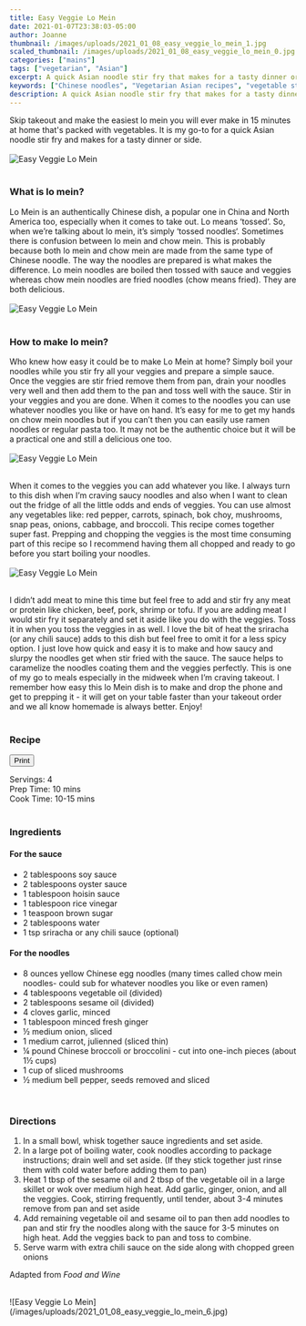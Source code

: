 ```yaml
---
title: Easy Veggie Lo Mein
date: 2021-01-07T23:38:03-05:00
author: Joanne
thumbnail: /images/uploads/2021_01_08_easy_veggie_lo_mein_1.jpg
scaled_thumbnail: /images/uploads/2021_01_08_easy_veggie_lo_mein_0.jpg
categories: ["mains"]
tags: ["vegetarian", "Asian"]
excerpt: A quick Asian noodle stir fry that makes for a tasty dinner or side
keywords: ["Chinese noodles", "Vegetarian Asian recipes", "vegetable stir fry"]
description: A quick Asian noodle stir fry that makes for a tasty dinner or side
---
```

<span class="blog-text">

Skip takeout and make the easiest lo mein you will ever make in 15 minutes at home that's packed with vegetables. It is my go-to for a quick Asian noodle stir fry and makes for a tasty dinner or side. 
</br>
</br>
![Easy Veggie Lo Mein](/images/uploads/2021_01_08_easy_veggie_lo_mein_2.jpg)
</br>
</br>

### What is lo mein? 
Lo Mein is an authentically Chinese dish, a popular one in China and North America too, especially when it comes to take out. Lo means ‘tossed‘. So, when we’re talking about lo mein, it’s simply ‘tossed noodles‘. Sometimes there is confusion between lo mein and chow mein. This is probably because both lo mein and chow mein are made from the same type of Chinese noodle. The way the noodles are prepared is what makes the difference. Lo mein noodles are boiled then tossed with sauce and veggies whereas chow mein noodles are fried noodles (chow means fried). They are both delicious. 
</br>
</br>
![Easy Veggie Lo Mein](/images/uploads/2021_01_08_easy_veggie_lo_mein_3.jpg)
</br>
</br>

### How to make lo mein? 
Who knew how easy it could be to make Lo Mein at home? Simply boil your noodles while you stir fry all your veggies and prepare a simple sauce. Once the veggies are stir fried remove them from pan, drain your noodles very well and then add them to the pan and toss well with the sauce. Stir in your veggies and you are done. When it comes to the noodles you can use whatever noodles you like or have on hand. It’s easy for me to get my hands on chow mein noodles but if you can’t then you can easily use ramen noodles or regular pasta too. It may not be the authentic choice but it will be a practical one and still a delicious one too. 
</br>
</br>
![Easy Veggie Lo Mein](/images/uploads/2021_01_08_easy_veggie_lo_mein_4.jpg)
</br>
</br>

When it comes to the veggies you can add whatever you like. I always turn to this dish when I’m craving saucy noodles and also when I want to clean out the fridge of all the little odds and ends of veggies. You can use almost any vegetables like: red pepper, carrots, spinach, bok choy, mushrooms, snap peas, onions, cabbage, and broccoli. This recipe comes together super fast. Prepping and chopping the veggies is the most time consuming part of this recipe so I recommend having them all chopped and ready to go before you start boiling your noodles. 
</br>
</br>
![Easy Veggie Lo Mein](/images/uploads/2021_01_08_easy_veggie_lo_mein_5.jpg)
</br>
</br>

I didn’t add meat to mine this time but feel free to add and stir fry any meat or protein like chicken, beef, pork, shrimp or tofu. If you are adding meat I would stir fry it separately and set it aside like you do with the veggies. Toss it in when you toss the veggies in as well. I love the bit of heat the sriracha (or any chili sauce) adds to this dish but feel free to omit it for a less spicy option. I just love how quick and easy it is to make and how saucy and slurpy the noodles get when stir fried with the sauce. The sauce helps to caramelize the noodles coating them and the veggies perfectly. This is one of my go to meals especially in the midweek when I’m craving takeout. I remember how easy this lo Mein dish is to make and drop the phone and get to prepping it - it will get on your table faster than your takeout order and we all know homemade is always better. Enjoy! 
</br>
</br>
<!--{{< youtube 2U5KL1buARQ >}}
</br>
</br>-->
</span>

### Recipe
<div print_button><form>
<input type="button" value="Print" class="btn__print" onClick="window.print()">
</form></div>

<div>Servings: <span itemprop="recipeYield">4</div>
<div>Prep Time: <meta itemprop="prepTime" content="PT10M">10 mins</div>
<div>Cook Time: <meta itemprop="cookTime" content="PT15M">10-15 mins</div>
</br>

### Ingredients

#### For the sauce
* <span itemprop="recipeIngredient">2 tablespoons soy sauce</span>
* <span itemprop="recipeIngredient">2 tablespoons oyster sauce</span>
* <span itemprop="recipeIngredient">1 tablespoon hoisin sauce </span>
* <span itemprop="recipeIngredient">1 tablespoon rice vinegar</span>
* <span itemprop="recipeIngredient">1 teaspoon brown sugar</span>
* <span itemprop="recipeIngredient">2 tablespoons water</span>
* <span itemprop="recipeIngredient">1 tsp sriracha or any chili sauce (optional)</span>

#### For the noodles 
* <span itemprop="recipeIngredient">8 ounces yellow Chinese egg noodles (many times called chow mein noodles- could sub for whatever noodles you like or even ramen) </span>
* <span itemprop="recipeIngredient">4 tablespoons vegetable oil (divided) </span>
* <span itemprop="recipeIngredient">2 tablespoons sesame oil (divided) </span>
* <span itemprop="recipeIngredient">4 cloves garlic, minced</span>
* <span itemprop="recipeIngredient">1 tablespoon minced fresh ginger</span>
* <span itemprop="recipeIngredient">&frac12; medium onion, sliced </span>
* <span itemprop="recipeIngredient">1 medium carrot, julienned (sliced thin) </span>
* <span itemprop="recipeIngredient">&frac14; pound Chinese broccoli or broccolini - cut into one-inch pieces (about 1&frac12; cups)</span>
* <span itemprop="recipeIngredient">1 cup of sliced mushrooms </span>
* <span itemprop="recipeIngredient">&frac12; medium bell pepper, seeds removed and sliced</span>
</br>

### Directions

1. In a small bowl, whisk together sauce ingredients and set aside.
1. In a large pot of boiling water, cook noodles according to package instructions; drain well and set aside. (If they stick together just rinse them with cold water before adding them to pan) 
1. Heat 1 tbsp of the sesame oil and 2 tbsp of the vegetable oil in a large skillet or wok over medium high heat. Add garlic, ginger, onion, and all the veggies. Cook, stirring frequently, until tender, about 3-4 minutes remove from pan and set aside 
1. Add remaining vegetable oil and sesame oil to pan then add noodles to pan and stir fry the noodles along with the sauce for 3-5 minutes on high heat. Add the veggies back to pan and toss to combine.
1. Serve warm with extra chili sauce on the side along with chopped green onions 

Adapted from _Food and Wine_

</br>
![Easy Veggie Lo Mein](/images/uploads/2021_01_08_easy_veggie_lo_mein_6.jpg)